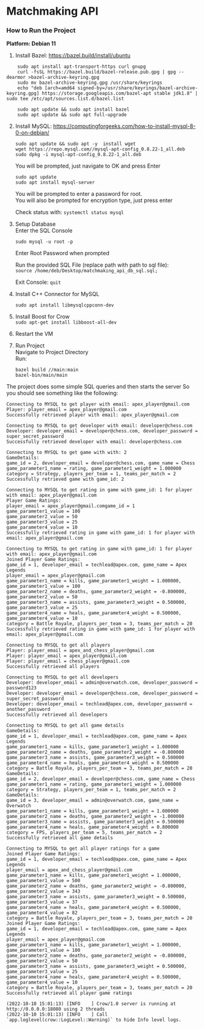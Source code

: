 # Matchmaking API


### How to Run the Project
**Platform: Debian 11**
1. Install Bazel: https://bazel.build/install/ubuntu
```
	sudo apt install apt-transport-https curl gnupg
	curl -fsSL https://bazel.build/bazel-release.pub.gpg | gpg --dearmor >bazel-archive-keyring.gpg
	sudo mv bazel-archive-keyring.gpg /usr/share/keyrings
	echo "deb [arch=amd64 signed-by=/usr/share/keyrings/bazel-archive-keyring.gpg] https://storage.googleapis.com/bazel-apt stable jdk1.8" | sudo tee /etc/apt/sources.list.d/bazel.list
	
	sudo apt update && sudo apt install bazel
	sudo apt update && sudo apt full-upgrade
```

2. Install MySQL: https://computingforgeeks.com/how-to-install-mysql-8-0-on-debian/
    ```
	sudo apt update && sudo apt -y  install wget
	wget https://repo.mysql.com//mysql-apt-config_0.8.22-1_all.deb
	sudo dpkg -i mysql-apt-config_0.8.22-1_all.deb
    ```
	You will be prompted, just navigate to OK and press Enter
	```
	sudo apt update
	sudo apt install mysql-server
	```
	You will be prompted to enter a password for root.\
	You will also be prompted for encryption type, just press enter

	Check status with: ```systemctl status mysql```

3. Setup Database\
    Enter the SQL Console
    ```
	sudo mysql -u root -p
	```
	Enter Root Password when prompted

	Run the provided SQL File (replace path with path to sql file):\
	```source /home/deb/Desktop/matchmaking_api_db_sql.sql;```

	Exit Console: ```quit```

4. Install C++ Connector for MySQL

	```sudo apt install libmysqlcppconn-dev```

5. Install Boost for Crow\
	```sudo apt-get install libboost-all-dev```

6. Restart the VM

7. Run Project\
	Navigate to Project Directory\
	Run:
	```
	bazel build //main:main
	bazel-bin/main/main
	```

The project does some simple SQL queries and then starts the server
So you should see something like the following:

```
Connecting to MYSQL to get player with email: apex_player@gmail.com
Player: player_email = apex_player@gmail.com
Successfully retrieved player with email: apex_player@gmail.com

Connecting to MYSQL to get developer with email: developer@chess.com
Developer: developer_email = developer@chess.com, developer_password = super_secret_password
Successfully retrieved developer with email: developer@chess.com

Connecting to MYSQL to get game with with: 2
GameDetails:
game_id = 2, developer_email = developer@chess.com, game_name = Chess
game_parameter1_name = rating, game_parameter1_weight = 1.000000
category = Strategy, players_per_team = 1, teams_per_match = 2
Successfully retrieved game with game_id: 2

Connecting to MYSQL to get rating in game with game_id: 1 for player with email: apex_player@gmail.com
Player Game Ratings:
player_email = apex_player@gmail.comgame_id = 1
game_parameter1_value = 100
game_parameter2_value = 50
game_parameter3_value = 25
game_parameter4_value = 10
Successfully retrieved rating in game with game_id: 1 for player with email: apex_player@gmail.com

Connecting to MYSQL to get rating in game with game_id: 1 for player with email: apex_player@gmail.com
Joined Player Game Ratings:
game_id = 1, developer_email = techlead@apex.com, game_name = Apex Legends
player_email = apex_player@gmail.com
game_parameter1_name = kills, game_parameter1_weight = 1.000000, game_parameter1_value = 100
game_parameter2_name = deaths, game_parameter2_weight = -0.800000, game_parameter2_value = 50
game_parameter3_name = assists, game_parameter3_weight = 0.500000, game_parameter3_value = 25
game_parameter4_name = heals, game_parameter4_weight = 0.500000, game_parameter4_value = 10
category = Battle Royale, players_per_team = 3, teams_per_match = 20
Successfully retrieved rating in game with game_id: 1 for player with email: apex_player@gmail.com

Connecting to MYSQL to get all players
Player: player_email = apex_and_chess_player@gmail.com
Player: player_email = apex_player@gmail.com
Player: player_email = chess_player@gmail.com
Successfully retrieved all players

Connecting to MYSQL to get all developers
Developer: developer_email = admin@overwatch.com, developer_password = password123
Developer: developer_email = developer@chess.com, developer_password = super_secret_password
Developer: developer_email = techlead@apex.com, developer_password = another_password
Successfully retrieved all developers

Connecting to MYSQL to get all game details
GameDetails:
game_id = 1, developer_email = techlead@apex.com, game_name = Apex Legends
game_parameter1_name = kills, game_parameter1_weight = 1.000000
game_parameter2_name = deaths, game_parameter2_weight = -0.800000
game_parameter3_name = assists, game_parameter3_weight = 0.500000
game_parameter4_name = heals, game_parameter4_weight = 0.500000
category = Battle Royale, players_per_team = 3, teams_per_match = 20
GameDetails:
game_id = 2, developer_email = developer@chess.com, game_name = Chess
game_parameter1_name = rating, game_parameter1_weight = 1.000000
category = Strategy, players_per_team = 1, teams_per_match = 2
GameDetails:
game_id = 3, developer_email = admin@overwatch.com, game_name = Overwatch
game_parameter1_name = kills, game_parameter1_weight = 1.000000
game_parameter2_name = deaths, game_parameter2_weight = -1.000000
game_parameter3_name = assists, game_parameter3_weight = 0.500000
game_parameter4_name = heals, game_parameter4_weight = 0.800000
category = FPS, players_per_team = 5, teams_per_match = 2
Successfully retrieved all game details

Connecting to MYSQL to get all player ratings for a game
Joined Player Game Ratings:
game_id = 1, developer_email = techlead@apex.com, game_name = Apex Legends
player_email = apex_and_chess_player@gmail.com
game_parameter1_name = kills, game_parameter1_weight = 1.000000, game_parameter1_value = 500
game_parameter2_name = deaths, game_parameter2_weight = -0.800000, game_parameter2_value = 343
game_parameter3_name = assists, game_parameter3_weight = 0.500000, game_parameter3_value = 37
game_parameter4_name = heals, game_parameter4_weight = 0.500000, game_parameter4_value = 82
category = Battle Royale, players_per_team = 3, teams_per_match = 20
Joined Player Game Ratings:
game_id = 1, developer_email = techlead@apex.com, game_name = Apex Legends
player_email = apex_player@gmail.com
game_parameter1_name = kills, game_parameter1_weight = 1.000000, game_parameter1_value = 100
game_parameter2_name = deaths, game_parameter2_weight = -0.800000, game_parameter2_value = 50
game_parameter3_name = assists, game_parameter3_weight = 0.500000, game_parameter3_value = 25
game_parameter4_name = heals, game_parameter4_weight = 0.500000, game_parameter4_value = 10
category = Battle Royale, players_per_team = 3, teams_per_match = 20
Successfully retrieved all player game ratings

(2022-10-10 15:01:13) [INFO    ] Crow/1.0 server is running at http://0.0.0.0:18080 using 2 threads
(2022-10-10 15:01:13) [INFO    ] Call `app.loglevel(crow::LogLevel::Warning)` to hide Info level logs.

```


	
